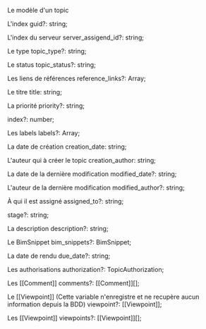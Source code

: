 Le modèle d'un topic

L'index
guid?: string;

L'index du serveur
server_assigend_id?: string;

Le type
topic_type?: string;

Le status
topic_status?: string;

Les liens de références
reference_links?: Array</string>;

Le titre
title: string;

La priorité
priority?: string;


index?: number;

Les labels
labels?: Array</string>;

La date de création
creation_date: string;

L'auteur qui à créer le topic
creation_author: string;

La date de la dernière modification
modified_date?: string;

L'auteur de la dernière modification
modified_author?: string;

À qui il est assigné
assigned_to?: string;

stage?: string;

La description
description?: string;

Le BimSnippet
bim_snippets?: BimSnippet;

La date de rendu
due_date?: string;

Les authorisations
authorization?: TopicAuthorization;

Les [[Comment]]
comments?: [[Comment]][];

Le [[Viewpoint]] (Cette variable n'enregistre et ne recupère aucun information depuis la BDD)
viewpoint?: [[Viewpoint]];

Les [[Viewpoint]]
viewpoints?: [[Viewpoint]][];